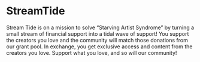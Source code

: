 # StreamTide
Stream Tide is on a mission to solve “Starving Artist Syndrome” by turning a small stream of financial support into a tidal wave of support! You support the creators you love and the community will match those donations from our grant pool. In exchange, you get exclusive access and content from the creators you love. Support what you love, and so will our community!
